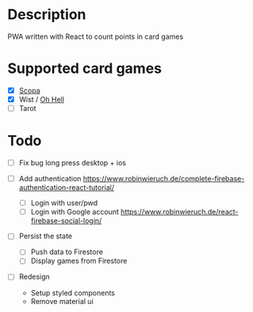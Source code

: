 # Description

PWA written with React to count points in card games

# Supported card games

- [x] [Scopa](https://en.wikipedia.org/wiki/Scopa)
- [x] Wist / [Oh Hell](https://en.wikipedia.org/wiki/Oh_Hell)
- [ ] Tarot

# Todo

- [ ] Fix bug long press desktop + ios

- [ ] Add authentication https://www.robinwieruch.de/complete-firebase-authentication-react-tutorial/

  - [ ] Login with user/pwd
  - [ ] Login with Google account https://www.robinwieruch.de/react-firebase-social-login/

- [ ] Persist the state

  - [ ] Push data to Firestore
  - [ ] Display games from Firestore

- [ ] Redesign

  - Setup styled components
  - Remove material ui

